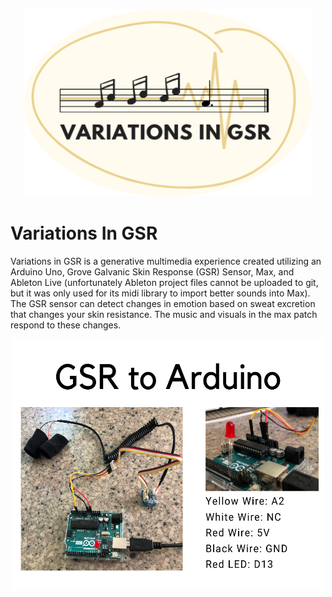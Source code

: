 <p align="center">
  <img width="460" height="300" src="https://github.com/ToriKraj/VariationsInGSR/blob/master/variations.png">
</p>

# Variations In GSR
Variations in GSR is a generative multimedia experience created utilizing an Arduino Uno, Grove Galvanic Skin Response (GSR) Sensor, Max, and Ableton Live (unfortunately Ableton project files cannot be uploaded to git, but it was only used for its midi library to import better sounds into Max). The GSR sensor can detect changes in emotion based on sweat excretion that changes your skin resistance. The music and visuals in the max patch respond to these changes. 

<p align="center">
  <img width="500" height="400" src="https://github.com/ToriKraj/VariationsInGSR/blob/master/WireDiagram.png">
</p>
